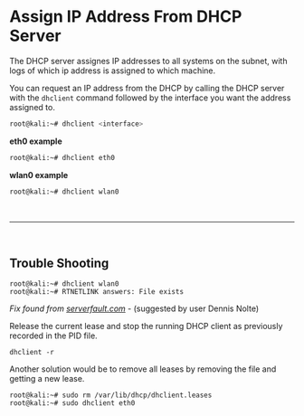 # Assign IP Address From DHCP Server
The DHCP server assignes IP addresses to all systems on the subnet, with logs of which ip address is assigned to which machine.

You can request an IP address from the DHCP by calling the DHCP server with the `dhclient` command followed by the interface you want the address assigned to.

```bash
root@kali:~# dhclient <interface>
```

**eth0 example**
```bash
root@kali:~# dhclient eth0
```

**wlan0 example**
```bash
root@kali:~# dhclient wlan0
```

<br>
<hr>
<br>

## Trouble Shooting
```
root@kali:~# dhclient wlan0
root@kali:~# RTNETLINK answers: File exists
```

*Fix found from [serverfault.com](https://serverfault.com/questions/601450/dhclient-what-does-rtnetlink-answers-file-exists-mean)* - (suggested by user Dennis Nolte)

Release  the  current  lease  and  stop the running DHCP client as previously recorded in the PID file.
```shell
dhclient -r
```

Another solution would be to remove all leases by removing the file and getting a new lease.
```shell
root@kali:~# sudo rm /var/lib/dhcp/dhclient.leases
root@kali:~# sudo dhclient eth0
```
